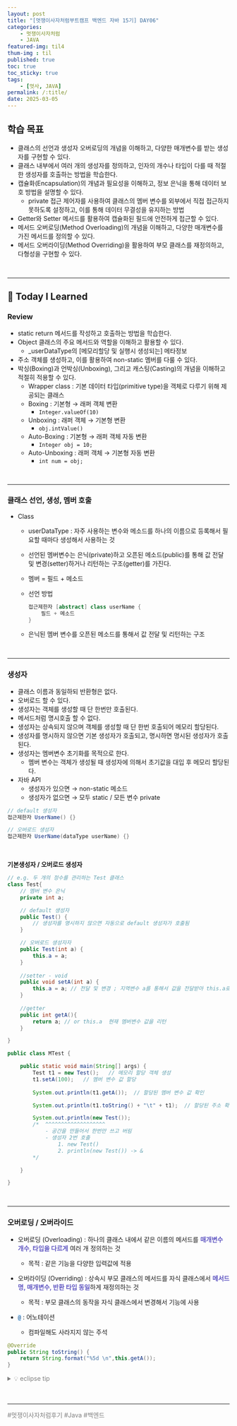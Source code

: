 ```yaml
---
layout: post
title: "[멋쟁이사자처럼부트캠프 백엔드 자바 15기] DAY06"
categories: 
    - 멋쟁이사자처럼
    - JAVA
featured-img: til4
thum-img : til
published: true
toc: true
toc_sticky: true
tags:
    - [멋사, JAVA]
permalink: /:title/
date: 2025-03-05
---
```





## **학습 목표**

- 클래스의 선언과 생성자 오버로딩의 개념을 이해하고, 다양한 매개변수를 받는 생성자를 구현할 수 있다.
- 클래스 내부에서 여러 개의 생성자를 정의하고, 인자의 개수나 타입이 다를 때 적절한 생성자를 호출하는 방법을 학습한다.
- 캡슐화(Encapsulation)의 개념과 필요성을 이해하고, 정보 은닉을 통해 데이터 보호 방법을 설명할 수 있다.
    - private 접근 제어자를 사용하여 클래스의 멤버 변수를 외부에서 직접 접근하지 못하도록 설정하고, 이를 통해 데이터 무결성을 유지하는 방법
- Getter와 Setter 메서드를 활용하여 캡슐화된 필드에 안전하게 접근할 수 있다.
- 메서드 오버로딩(Method Overloading)의 개념을 이해하고, 다양한 매개변수를 가진 메서드를 정의할 수 있다.
- 메서드 오버라이딩(Method Overriding)을 활용하여 부모 클래스를 재정의하고, 다형성을 구현할 수 있다.

<br>


---

## 📝 Today I Learned

### Review

- static return 메서드를 작성하고 호출하는 방법을 학습한다.
- Object 클래스의 주요 메서드와 역할을 이해하고 활용할 수 있다.
    - _userDataType의 [메모리할당 및 실행시 생성되는] 메타정보
- 주소 객체를 생성하고, 이를 활용하여 non-static 멤버를 다룰 수 있다.
- 박싱(Boxing)과 언박싱(Unboxing), 그리고 캐스팅(Casting)의 개념을 이해하고 적절히 적용할 수 있다.
    - Wrapper class : 기본 데이터 타입(primitive type)을 객체로 다루기 위해 제공되는 클래스
    - Boxing : 기본형 → 래퍼 객체 변환 
        - <code class="code-bl">Integer.valueOf(10)</code>
    - Unboxing : 래퍼 객체 → 기본형 변환 
        - <code class="code-bl">obj.intValue()</code>
    - Auto-Boxing : 기본형 → 래퍼 객체 자동 변환
        - <code class="code-bl">Integer obj = 10;</code>
    - Auto-Unboxing : 래퍼 객체 → 기본형 자동 변환
        - <code class="code-bl">int num = obj;</code>

<br>

---

### 클래스 선언, 생성, 멤버 호출


- Class 
    - userDataType : 자주 사용하는 변수와 메소드를 하나의 이름으로 등록해서 필요할 때마다 생성해서 사용하는 것
    - 선언된 멤버변수는 은닉(private)하고 오픈된 메소드(public)를 통해 값 전달 및 변경(setter)하거나 리턴하는 구조(getter)를 가진다.
    - 멤버 = 필드 + 메소드
    - 선언 방법

        ```java
        접근제한자 [abstract] class userName {
  		    필드 + 메소드
  	    }
        ```
    - 은닉된 멤버 변수를 오픈된 메소드를 통해서 값 전달 및 리턴하는 구조

<br>

---

### 생성자

- 클래스 이름과 동일하되 반환형은 없다.
- 오버로드 할 수 있다.
- 생성자는 객체를 생성할 때 단 한번만 호출된다.
- 메서드처럼 명시호출 할 수 없다.
- 생성자는 상속되지 않으며 객체를 생성할 때 단 한번 호출되어 메모리 할당된다.
- 생성자를 명시하지 않으면 기본 생성자가 호출되고, 명시하면 명시된 생성자가 호출된다.
- 생성자는 멤버변수 초기화를 목적으로 한다.
    - 멤버 변수는 객체가 생성될 때 생성자에 의해서 초기값을 대입 후 메모리 할당된다.
- 자바 API
    - 생성자가 있으면 → non-static 메소드
    - 생성자가 없으면 → 모두 static / 모든 변수 private

```java
// default 생성자
접근제한자 UserName() {}

// 오버로드 생성자
접근제한자 UserName(dataType userName) {}
```

<br>

**기본생성자 / 오버로드 생성자**

```java
// e.g. 두 개의 정수를 관리하는 Test 클래스
class Test{
	// 멤버 변수 은닉
	private int a;

    // default 생성자
    public Test() {
        // 생성자를 명시하지 않으면 자동으로 default 생성자가 호출됨
    }

    // 오버로드 생성자자
    public Test(int a) {
        this.a = a;
    }
	
	//setter - void
	public void setA(int a) {
		this.a = a; // 전달 및 변경 ; 지역변수 a를 통해서 값을 전달받아 this.a로 대입해서 값 전달 및 변경
	}
	
	//getter
	public int getA(){
		return a; // or this.a  현재 멤버변수 값을 리턴
	}

}

public class MTest {

	public static void main(String[] args) {
		Test t1 = new Test();   // 메모리 할당 객체 생성
		t1.setA(100);   // 멤버 변수 값 할당
		
		System.out.println(t1.getA());  // 할당된 멤버 변수 값 확인

        System.out.println(t1.toString() + "\t" + t1);  // 할당된 주소 확인

        System.out.println(new Test()); 
        /*  ^^^^^^^^^^^^^^^^^^^
            - 공간을 만들어서 한번만 쓰고 버림
            - 생성자 2번 호출
                1. new Test() 
                2. println(new Test()) -> &
        */

	}

}
```

<br>

---

### 오버로딩 / 오버라이드

- 오버로딩 (Overloading) : 하나의 클래스 내에서 같은 이름의 메서드를 <font style="color: #6057c2; font-weight:bold">매개변수 개수, 타입을 다르게</font> 여러 개 정의하는 것
    - 목적 : 같은 기능을 다양한 입력값에 적용
- 오버라이딩 (Overriding) : 상속시 부모 클래스의 메서드를 자식 클래스에서 <font style="color: #6057c2; font-weight:bold">메서드명, 매개변수, 반환 타입 동일</font>하게 재정의하는 것
    - 목적 : 부모 클래스의 동작을 자식 클래스에서 변경해서 기능에 사용

- <code style="background-color:#c7e4ff; color: rgb(40, 88, 133);">@</code> : 어노테이션
    - 컴파일해도 사라지지 않는 주석

```java
@Override
public String toString() {
	return String.format("%5d \n",this.getA());
}
```

<details> 
<summary style="color:gray;"> 💡 eclipse tip
</summary>
<blockquote>
- 코드 우클릭 > Source > Override/Implement Methods
- 코드 우클릭 > Source > Generate > Getters and Setters
- 코드 우클릭 > Source > Generate > toString()
    - 출력 포맷 오버라이딩

<img src="https://yennies.notion.site/image/attachment%3A84676d88-541e-4e87-a903-cafb75f23f98%3A9c5ca7c9-2e60-4edf-ab92-3c2e724e566c.png?table=block&id=1ad38212-968b-8049-af79-ddd6ae4dc9d4&spaceId=937e129d-9aca-46d3-86d9-97391bcf515f&width=660&userId=&cache=v2" class="img-doub" style="padding-left:15px; padding-right:10px;">
<img src="https://yennies.notion.site/image/attachment%3A9438f870-250f-49d0-9066-713083746f8a%3A7fabdb25-0ee6-4c5d-a815-670d1a033009.png?table=block&id=1ad38212-968b-80e4-b5bf-c98eee2ae846&spaceId=937e129d-9aca-46d3-86d9-97391bcf515f&width=660&userId=&cache=v2" class="img-doub" style="padding-bottom:15px;">
</blockquote>
</details>


<br>
<br>

---

<p style="color:gray">
#멋쟁이사자처럼후기 #Java #백엔드
</p>